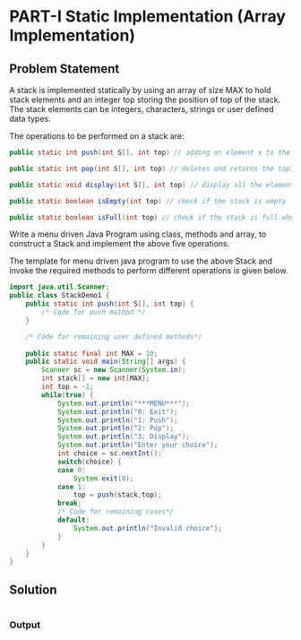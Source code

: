 # PART-I Static Implementation (Array Implementation)
## Problem Statement
A stack is implemented statically by using an array of size MAX to hold stack elements and an integer top storing the position of top of the stack. The stack elements can be integers, characters, strings or user defined  data types.

The operations to be performed on a stack are:
```java
public static int push(int S[], int top) // adding an element x to the stack S
```
```java
public static int pop(int S[], int top) // deletes and returns the top element from the stack S
``` 
```java
public static void display(int S[], int top) // display all the elements of Stack S
```
```java
public static boolean isEmpty(int top) // check if the stack is empty
```
```java
public static boolean isFull(int top) // check if the stack is full when top equals MAX - 1
```
Write a menu driven Java Program using class, methods and array, to construct a Stack and implement the above five operations.

The template for menu driven java program to use  the above Stack and invoke the required methods to  perform different operations is given below.
```java
import java.util.Scanner;
public class StackDemo1 {
    public static int push(int S[], int top) {
        /* Code for push method */
    }

    /* Code for remaining user defined methods*/
    
    public static final int MAX = 10;
    public static void main(String[] args) {
        Scanner sc = new Scanner(System.in);
        int stack[] = new int[MAX];
        int top = -1;
        while(true) {
            System.out.println("***MENU***");
            System.out.println("0: Exit");
            System.out.println("1: Push");
            System.out.println("2: Pop");
            System.out.println("3: Display");
            System.out.println("Enter your choice");
            int choice = sc.nextInt();
            switch(choice) {
            case 0: 
                System.exit(0);
            case 1: 
                top = push(stack,top);
            break;
            /* Code for remaining cases*/
            default:
                System.out.println("Invalid choice");
            }
        }
    }
}
```

## Solution
```java

```

### Output
```

```